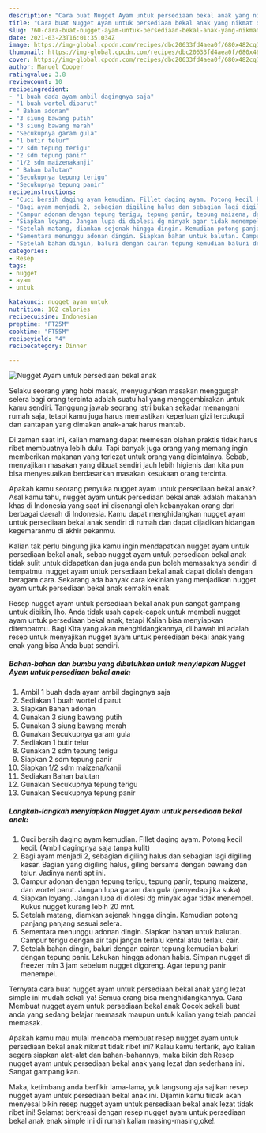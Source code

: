 ```yaml
---
description: "Cara buat Nugget Ayam untuk persediaan bekal anak yang nikmat dan Mudah Dibuat"
title: "Cara buat Nugget Ayam untuk persediaan bekal anak yang nikmat dan Mudah Dibuat"
slug: 760-cara-buat-nugget-ayam-untuk-persediaan-bekal-anak-yang-nikmat-dan-mudah-dibuat
date: 2021-03-23T16:01:35.034Z
image: https://img-global.cpcdn.com/recipes/dbc20633fd4aea0f/680x482cq70/nugget-ayam-untuk-persediaan-bekal-anak-foto-resep-utama.jpg
thumbnail: https://img-global.cpcdn.com/recipes/dbc20633fd4aea0f/680x482cq70/nugget-ayam-untuk-persediaan-bekal-anak-foto-resep-utama.jpg
cover: https://img-global.cpcdn.com/recipes/dbc20633fd4aea0f/680x482cq70/nugget-ayam-untuk-persediaan-bekal-anak-foto-resep-utama.jpg
author: Manuel Cooper
ratingvalue: 3.8
reviewcount: 10
recipeingredient:
- "1 buah dada ayam ambil dagingnya saja"
- "1 buah wortel diparut"
- " Bahan adonan"
- "3 siung bawang putih"
- "3 siung bawang merah"
- "Secukupnya garam gula"
- "1 butir telur"
- "2 sdm tepung terigu"
- "2 sdm tepung panir"
- "1/2 sdm maizenakanji"
- " Bahan balutan"
- "Secukupnya tepung terigu"
- "Secukupnya tepung panir"
recipeinstructions:
- "Cuci bersih daging ayam kemudian. Fillet daging ayam. Potong kecil kecil. (Ambil dagingnya saja tanpa kulit)"
- "Bagi ayam menjadi 2, sebagian digiling halus dan sebagian lagi digiling kasar. Bagian yang digiling halus, giling bersama dengan bawang dan telur. Jadinya nanti spt ini."
- "Campur adonan dengan tepung terigu, tepung panir, tepung maizena, dan wortel parut. Jangan lupa garam dan gula (penyedap jika suka)"
- "Siapkan loyang. Jangan lupa di diolesi dg minyak agar tidak menempel. Kukus nugget kurang lebih 20 mnt."
- "Setelah matang, diamkan sejenak hingga dingin. Kemudian potong panjang panjang sesuai selera."
- "Sementara menunggu adonan dingin. Siapkan bahan untuk balutan. Campur terigu dengan air tapi jangan terlalu kental atau terlalu cair."
- "Setelah bahan dingin, baluri dengan cairan tepung kemudian baluri dengan tepung panir. Lakukan hingga adonan habis. Simpan nugget di freezer min 3 jam sebelum nugget digoreng. Agar tepung panir menempel."
categories:
- Resep
tags:
- nugget
- ayam
- untuk

katakunci: nugget ayam untuk 
nutrition: 102 calories
recipecuisine: Indonesian
preptime: "PT25M"
cooktime: "PT55M"
recipeyield: "4"
recipecategory: Dinner

---
```



![Nugget Ayam untuk persediaan bekal anak](https://img-global.cpcdn.com/recipes/dbc20633fd4aea0f/680x482cq70/nugget-ayam-untuk-persediaan-bekal-anak-foto-resep-utama.jpg)

Selaku seorang yang hobi masak, menyuguhkan masakan menggugah selera bagi orang tercinta adalah suatu hal yang menggembirakan untuk kamu sendiri. Tanggung jawab seorang istri bukan sekadar menangani rumah saja, tetapi kamu juga harus memastikan keperluan gizi tercukupi dan santapan yang dimakan anak-anak harus mantab.

Di zaman  saat ini, kalian memang dapat memesan olahan praktis tidak harus ribet membuatnya lebih dulu. Tapi banyak juga orang yang memang ingin memberikan makanan yang terlezat untuk orang yang dicintainya. Sebab, menyajikan masakan yang dibuat sendiri jauh lebih higienis dan kita pun bisa menyesuaikan berdasarkan masakan kesukaan orang tercinta. 



Apakah kamu seorang penyuka nugget ayam untuk persediaan bekal anak?. Asal kamu tahu, nugget ayam untuk persediaan bekal anak adalah makanan khas di Indonesia yang saat ini disenangi oleh kebanyakan orang dari berbagai daerah di Indonesia. Kamu dapat menghidangkan nugget ayam untuk persediaan bekal anak sendiri di rumah dan dapat dijadikan hidangan kegemaranmu di akhir pekanmu.

Kalian tak perlu bingung jika kamu ingin mendapatkan nugget ayam untuk persediaan bekal anak, sebab nugget ayam untuk persediaan bekal anak tidak sulit untuk didapatkan dan juga anda pun boleh memasaknya sendiri di tempatmu. nugget ayam untuk persediaan bekal anak dapat diolah dengan beragam cara. Sekarang ada banyak cara kekinian yang menjadikan nugget ayam untuk persediaan bekal anak semakin enak.

Resep nugget ayam untuk persediaan bekal anak pun sangat gampang untuk dibikin, lho. Anda tidak usah capek-capek untuk membeli nugget ayam untuk persediaan bekal anak, tetapi Kalian bisa menyiapkan ditempatmu. Bagi Kita yang akan menghidangkannya, di bawah ini adalah resep untuk menyajikan nugget ayam untuk persediaan bekal anak yang enak yang bisa Anda buat sendiri.

<!--inarticleads1-->

##### Bahan-bahan dan bumbu yang dibutuhkan untuk menyiapkan Nugget Ayam untuk persediaan bekal anak:

1. Ambil 1 buah dada ayam ambil dagingnya saja
1. Sediakan 1 buah wortel diparut
1. Siapkan  Bahan adonan
1. Gunakan 3 siung bawang putih
1. Gunakan 3 siung bawang merah
1. Gunakan Secukupnya garam gula
1. Sediakan 1 butir telur
1. Gunakan 2 sdm tepung terigu
1. Siapkan 2 sdm tepung panir
1. Siapkan 1/2 sdm maizena/kanji
1. Sediakan  Bahan balutan
1. Gunakan Secukupnya tepung terigu
1. Gunakan Secukupnya tepung panir




<!--inarticleads2-->

##### Langkah-langkah menyiapkan Nugget Ayam untuk persediaan bekal anak:

1. Cuci bersih daging ayam kemudian. Fillet daging ayam. Potong kecil kecil. (Ambil dagingnya saja tanpa kulit)
1. Bagi ayam menjadi 2, sebagian digiling halus dan sebagian lagi digiling kasar. Bagian yang digiling halus, giling bersama dengan bawang dan telur. Jadinya nanti spt ini.
1. Campur adonan dengan tepung terigu, tepung panir, tepung maizena, dan wortel parut. Jangan lupa garam dan gula (penyedap jika suka)
1. Siapkan loyang. Jangan lupa di diolesi dg minyak agar tidak menempel. Kukus nugget kurang lebih 20 mnt.
1. Setelah matang, diamkan sejenak hingga dingin. Kemudian potong panjang panjang sesuai selera.
1. Sementara menunggu adonan dingin. Siapkan bahan untuk balutan. Campur terigu dengan air tapi jangan terlalu kental atau terlalu cair.
1. Setelah bahan dingin, baluri dengan cairan tepung kemudian baluri dengan tepung panir. Lakukan hingga adonan habis. Simpan nugget di freezer min 3 jam sebelum nugget digoreng. Agar tepung panir menempel.




Ternyata cara buat nugget ayam untuk persediaan bekal anak yang lezat simple ini mudah sekali ya! Semua orang bisa menghidangkannya. Cara Membuat nugget ayam untuk persediaan bekal anak Cocok sekali buat anda yang sedang belajar memasak maupun untuk kalian yang telah pandai memasak.

Apakah kamu mau mulai mencoba membuat resep nugget ayam untuk persediaan bekal anak nikmat tidak ribet ini? Kalau kamu tertarik, ayo kalian segera siapkan alat-alat dan bahan-bahannya, maka bikin deh Resep nugget ayam untuk persediaan bekal anak yang lezat dan sederhana ini. Sangat gampang kan. 

Maka, ketimbang anda berfikir lama-lama, yuk langsung aja sajikan resep nugget ayam untuk persediaan bekal anak ini. Dijamin kamu tiidak akan menyesal bikin resep nugget ayam untuk persediaan bekal anak lezat tidak ribet ini! Selamat berkreasi dengan resep nugget ayam untuk persediaan bekal anak enak simple ini di rumah kalian masing-masing,oke!.

